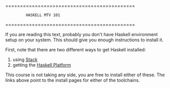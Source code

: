 ============================================

             HASKELL MTV 101

============================================

If you are reading this text, probably you don't have Haskell environment setup
on your system. This should give you enough instructions to install it.

First, note that there are two different ways to get Haskell installed:

1. using [Stack](https://docs.haskellstack.org/en/stable/README/)
2. getting the [Haskell Platform](https://www.haskell.org/platform/)

This course is not taking any side, you are free to install either of these. The
links above point to the install pages for either of the toolchains.
